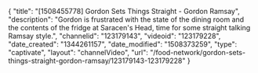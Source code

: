 {
    "title": "[1508455778] Gordon Sets Things Straight - Gordon Ramsay",
    "description": "Gordon is frustrated with the state of the dining room and the contents of the fridge at Saracen's Head, time for some straight talking Ramsay style.",
    "channelid": "123179143",
    "videoid": "123179228",
    "date_created": "1344261157",
    "date_modified": "1508373259",
    "type": "captivate",
    "layout": "channelVideo",
    "url": "\/food-network\/gordon-sets-things-straight-gordon-ramsay\/123179143-123179228"
}
